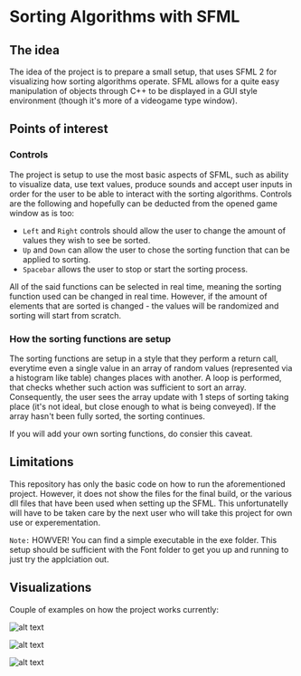 # Sorting Algorithms with SFML

## The idea

The idea of the project is to prepare a small setup, that uses SFML 2 for visualizing how sorting algorithms operate. SFML allows for a quite easy manipulation
of objects through C++ to be displayed in a GUI style environment (though it's more of a videogame type window).

## Points of interest

### Controls

The project is setup to use the most basic aspects of SFML, such as ability to visualize data, use text values, produce sounds and accept user inputs
in order for the user to be able to interact with the sorting algorithms. Controls are the following and hopefully can be deducted from the opened
game window as is too:

* `Left` and `Right` controls should allow the user to change the amount of values they wish to see be sorted.
* `Up` and `Down` can allow the user to chose the sorting function that can be applied to sorting.
* `Spacebar` allows the user to stop or start the sorting process.

All of the said functions can be selected in real time, meaning the sorting function used can be changed in real time. However, if the amount of elements
that are sorted is changed - the values will be randomized and sorting will start from scratch.

### How the sorting functions are setup

The sorting functions are setup in a style that they perform a return call, everytime even a single value in an array of random values (represented via
a histogram like table) changes places with another. A loop is performed, that checks whether such action was sufficient to sort an array. Consequently,
the user sees the array update with 1 steps of sorting taking place (it's not ideal, but close enough to what is being conveyed). If the array hasn't been
fully sorted, the sorting continues.

If you will add your own sorting functions, do consier this caveat.

## Limitations

This repository has only the basic code on how to run the aforementioned project. However, it does not show the files for the final build, or the
various dll files that have been used when setting up the SFML. This unfortunatelly will have to be taken care by the next user who will take this
project for own use or experementation.

`Note:` HOWVER! You can find a simple executable in the exe folder. This setup should be sufficient with the Font folder to get you up and
running to just try the applciation out.

## Visualizations

Couple of examples on how the project works currently:

![alt text](https://github.com/Si-ja/Sorting-Algorithms-with-SFML/blob/main/Visuals/IDLEstate.png "IDLE State")

![alt text](https://github.com/Si-ja/Sorting-Algorithms-with-SFML/blob/main/Visuals/SortingHappening.png "Sorting Happening")

![alt text](https://github.com/Si-ja/Sorting-Algorithms-with-SFML/blob/main/Visuals/SortingChangedMidWay.png "Sorting Changed Mid Way")